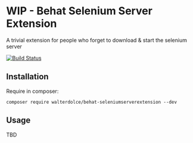WIP - Behat Selenium Server Extension
===============================

A trivial extension for people who forget to download & start the selenium server

[![Build Status](https://travis-ci.org/walterdolce/behat-seleniumserverextension.svg?branch=master)](https://travis-ci.org/walterdolce/behat-seleniumserverextension)

Installation
------------

Require in composer:

```
composer require walterdolce/behat-seleniumserverextension --dev
```

Usage
-----

TBD

